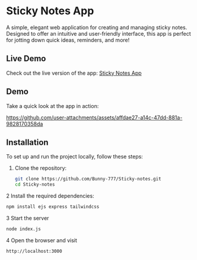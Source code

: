 # Sticky Notes App  

A simple, elegant web application for creating and managing sticky notes. Designed to offer an intuitive and user-friendly interface, this app is perfect for jotting down quick ideas, reminders, and more!  

## Live Demo  
Check out the live version of the app: [Sticky Notes App](https://sticky-notes-zbof.onrender.com)  

## Demo  
Take a quick look at the app in action:  




https://github.com/user-attachments/assets/affdae27-a14c-47dd-881a-9828170358da


## Installation  

To set up and run the project locally, follow these steps:  

1. Clone the repository:  
   ```bash  
   git clone https://github.com/Bunny-777/Sticky-notes.git  
   cd Sticky-notes
   ```
2 Install the required dependencies:
```bash
npm install ejs express tailwindcss
```
3 Start the server
```bash
node index.js  
```
4 Open the browser and visit
```arduino
http://localhost:3000  
```
